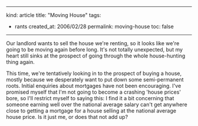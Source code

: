 -----
kind: article
title: "Moving House"
tags:
- rants
created_at: 2006/02/28
permalink: moving-house
toc: false
-----

<p>Our landlord wants to sell the house we're renting, so it looks like we're going to be moving again before long. It's not totally unexpected, but my heart still sinks at the prospect of going through the whole house-hunting thing again.</p>

<p>This time, we're tentatively looking in to the prospect of buying a house, mostly because we desperately want to put down some semi-permanent roots. Initial enquiries about mortgages have not been encouraging. I've promised myself that I'm not going to become a crashing 'house prices' bore, so I'll restrict myself to saying this: I find it a bit concerning that someone earning well over the national average salary can't get anywhere close to getting a mortgage for a house selling at the national average house price. Is it just me, or does that not add up?</p>



